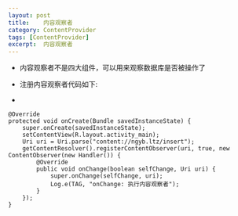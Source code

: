 ```yaml
---
layout: post
title:    内容观察者 
category: ContentProvider
tags: [ContentProvider]
excerpt:  内容观察者 
---
```


- 内容观察者不是四大组件，可以用来观察数据库是否被操作了
- 注册内容观察者代码如下:

-
    
    @Override
    protected void onCreate(Bundle savedInstanceState) {
        super.onCreate(savedInstanceState);
        setContentView(R.layout.activity_main);
        Uri uri = Uri.parse("content://ngyb.ltz/insert");
        getContentResolver().registerContentObserver(uri, true, new ContentObserver(new Handler()) {
            @Override
            public void onChange(boolean selfChange, Uri uri) {
                super.onChange(selfChange, uri);
                Log.e(TAG, "onChange: 执行内容观察者");
            }
        });
    }